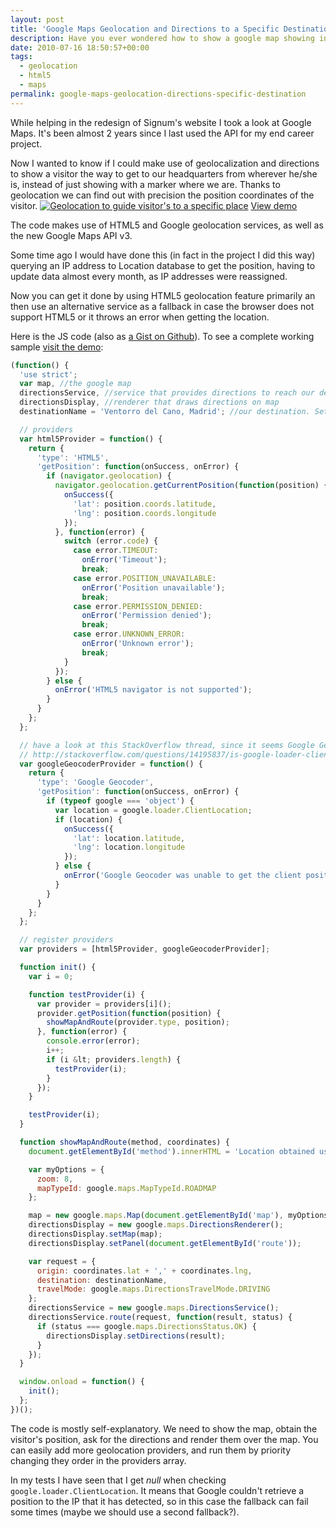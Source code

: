 ```yaml
---
layout: post
title: 'Google Maps Geolocation and Directions to a Specific Destination'
description: Have you ever wondered how to show a google map showing instructions on how to get to your business? You can do it easily detecting your visitor's position and then provide directions to get to a specific destination.
date: 2010-07-16 18:50:57+00:00
tags:
  - geolocation
  - html5
  - maps
permalink: google-maps-geolocation-directions-specific-destination
---
```


While helping in the redesign of Signum's website I took a look at Google Maps. It's been almost 2 years since I last used the API for my end career project.

Now I wanted to know if I could make use of geolocalization and directions to show a visitor the way to get to our headquarters from wherever he/she is, instead of just showing with a marker where we are. Thanks to geolocation we can find out with precision the position coordinates of the visitor.
[![Geolocation to guide visitor's to a specific place](/assets/images/posts/google-maps-geolocation-directions-300x187.jpg)](/assets/images/posts/google-maps-geolocation-directions.jpg)
[View demo](/demos/geoposition)

<!-- more -->
The code makes use of HTML5 and Google geolocation services, as well as the new Google Maps API v3.

Some time ago I would have done this (in fact in the project I did this way) querying an IP address to Location database to get the position, having to update data almost every month, as IP addresses were reassigned.

Now you can get it done by using HTML5 geolocation feature primarily an then use an alternative service as a fallback in case the browser does not support HTML5 or it throws an error when getting the location.

Here is the JS code (also as [a Gist on Github](https://gist.github.com/4587682)). To see a complete working sample [visit the demo](/demos/geoposition):

```js
(function() {
  'use strict';
  var map, //the google map
  directionsService, //service that provides directions to reach our destination
  directionsDisplay, //renderer that draws directions on map
  destinationName = 'Ventorro del Cano, Madrid'; //our destination. Set yours!

  // providers
  var html5Provider = function() {
    return {
      'type': 'HTML5',
      'getPosition': function(onSuccess, onError) {
        if (navigator.geolocation) {
          navigator.geolocation.getCurrentPosition(function(position) {
            onSuccess({
              'lat': position.coords.latitude,
              'lng': position.coords.longitude
            });
          }, function(error) {
            switch (error.code) {
              case error.TIMEOUT:
                onError('Timeout');
                break;
              case error.POSITION_UNAVAILABLE:
                onError('Position unavailable');
                break;
              case error.PERMISSION_DENIED:
                onError('Permission denied');
                break;
              case error.UNKNOWN_ERROR:
                onError('Unknown error');
                break;
            }
          });
        } else {
          onError('HTML5 navigator is not supported');
        }
      }
    };
  };

  // have a look at this StackOverflow thread, since it seems Google Geocoder is no longer active
  // http://stackoverflow.com/questions/14195837/is-google-loader-clientlocation-still-supported
  var googleGeocoderProvider = function() {
    return {
      'type': 'Google Geocoder',
      'getPosition': function(onSuccess, onError) {
        if (typeof google === 'object') {
          var location = google.loader.ClientLocation;
          if (location) {
            onSuccess({
              'lat': location.latitude,
              'lng': location.longitude
            });
          } else {
            onError('Google Geocoder was unable to get the client position');
          }
        }
      }
    };
  };

  // register providers
  var providers = [html5Provider, googleGeocoderProvider];

  function init() {
    var i = 0;

    function testProvider(i) {
      var provider = providers[i]();
      provider.getPosition(function(position) {
        showMapAndRoute(provider.type, position);
      }, function(error) {
        console.error(error);
        i++;
        if (i &lt; providers.length) {
          testProvider(i);
        }
      });
    }

    testProvider(i);
  }

  function showMapAndRoute(method, coordinates) {
    document.getElementById('method').innerHTML = 'Location obtained using ' + method;

    var myOptions = {
      zoom: 8,
      mapTypeId: google.maps.MapTypeId.ROADMAP
    };

    map = new google.maps.Map(document.getElementById('map'), myOptions);
    directionsDisplay = new google.maps.DirectionsRenderer();
    directionsDisplay.setMap(map);
    directionsDisplay.setPanel(document.getElementById('route'));

    var request = {
      origin: coordinates.lat + ',' + coordinates.lng,
      destination: destinationName,
      travelMode: google.maps.DirectionsTravelMode.DRIVING
    };
    directionsService = new google.maps.DirectionsService();
    directionsService.route(request, function(result, status) {
      if (status === google.maps.DirectionsStatus.OK) {
        directionsDisplay.setDirections(result);
      }
    });
  }

  window.onload = function() {
    init();
  };
})();
```
The code is mostly self-explanatory. We need to show the map, obtain the visitor's position, ask for the directions and render them over the map. You can easily add more geolocation providers, and run them by priority changing they order in the providers array.

In my tests I have seen that I get _null_ when checking `google.loader.ClientLocation`. It means that Google couldn't retrieve a position to the IP that it has detected, so in this case the fallback can fail some times (maybe we should use a second fallback?).
